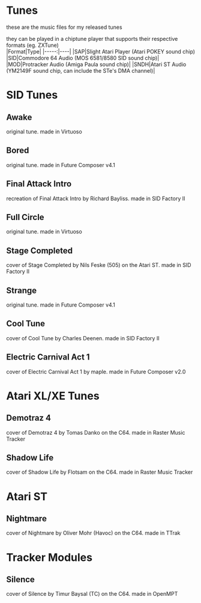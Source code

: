 # Tunes
these are the music files for my released tunes  

they can be played in a chiptune player that supports their respective formats (eg. ZXTune)  
|Format|Type|
|-----:|----|
|SAP|Slight Atari Player (Atari POKEY sound chip)
|SID|Commodore 64 Audio (MOS 6581/8580 SID sound chip)|
|MOD|Protracker Audio (Amiga Paula sound chip)|
|SNDH|Atari ST Audio (YM2149F sound chip, can include the STe's DMA channel)|
# SID Tunes
## Awake
original tune. made in Virtuoso
## Bored
original tune. made in Future Composer v4.1
## Final Attack Intro
recreation of Final Attack Intro by Richard Bayliss. made in SID Factory II
## Full Circle
original tune. made in Virtuoso
## Stage Completed
cover of Stage Completed by Nils Feske (505) on the Atari ST. made in SID Factory II
## Strange
original tune. made in Future Composer v4.1
## Cool Tune
cover of Cool Tune by Charles Deenen. made in SID Factory II
## Electric Carnival Act 1
cover of Electric Carnival Act 1 by maple. made in Future Composer v2.0
# Atari XL/XE Tunes
## Demotraz 4
cover of Demotraz 4 by Tomas Danko on the C64. made in Raster Music Tracker
## Shadow Life
cover of Shadow Life by Flotsam on the C64. made in Raster Music Tracker
# Atari ST
## Nightmare
cover of Nightmare by Oliver Mohr (Havoc) on the C64. made in TTrak
# Tracker Modules
## Silence
cover of Silence by Timur Baysal (TC) on the C64. made in OpenMPT
